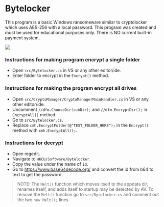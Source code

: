 # Bytelocker

This program is a basic Windows ransomeware similar to cryptolocker which uses AES-256 with a local password. This program was created and must be used for educational purposes only. There is NO current built-in payment system.

![](https://github.com/xp4xbox/Bytelocker/blob/master/img.png)

### Instructions for making program encrypt a single folder
 * Open `src/Bytelocker.cs` in VS or any other editor/ide.
 * Enter folder to encrypt in the `Encrypt()` method.
 
### Instructions for making the program encrypt all drives
  * Open `src/CryptoManager/CryptoManagerMainHandler.cs` in VS or any other editor/ide.
  * Uncomment `//dfm.ChooseDir(subDir);` and `//dfm.EncryptDir();` in `EncryptAll()` method.
  * Go to `src/Bytelocker.cs`.
  * Replace `cmh.EncryptFolder(@"TEST_FOLDER_HERE");` in the `Encrypt()` method with `cmh.EncryptAll();`.
  
### Instructions for decrypt
  * Open regedit.
  * Navigate to `HKCU/Software/Bytelocker`.
  * Copy the value under the name of `id`.
  * Go to https://www.base64decode.org/ and convert the id from b64 to text to get the password.
  

> NOTE: The `Melt()` function which moves itself to the appdata dir, renames itself, and adds itself to startup may be detected by AV. To remove the `Melt()` function go to `src/Bytelocker.cs` and comment out the two `new Melt();` lines.
